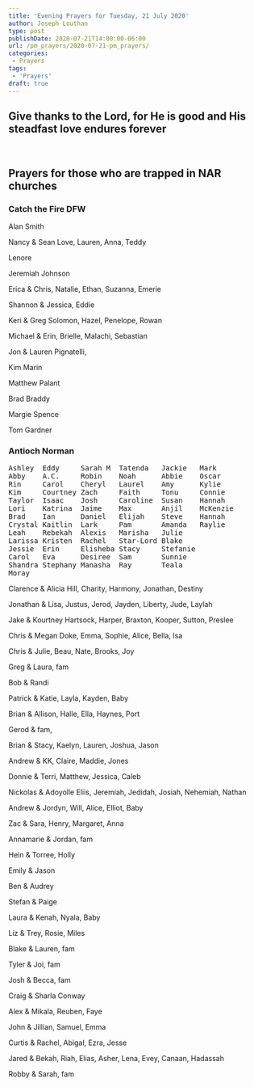 ```yaml
---
title: 'Evening Prayers for Tuesday, 21 July 2020'
author: Joseph Louthan
type: post
publishDate: 2020-07-21T14:00:00-06:00
url: /pm_prayers/2020-07-21-pm_prayers/
categories:
 - Prayers
tags:
 - 'Prayers'
draft: true
---
```

## Give thanks to the Lord, for He is good and His steadfast love endures forever

<pre>

</pre>

## Prayers for those who are trapped in NAR churches

### Catch the Fire DFW

Alan Smith

Nancy & Sean Love, Lauren, Anna, Teddy

Lenore 

Jeremiah Johnson

Erica & Chris, Natalie, Ethan, Suzanna, Emerie

Shannon & Jessica, Eddie

Keri & Greg Solomon, Hazel, Penelope, Rowan

Michael & Erin, Brielle, Malachi, Sebastian

Jon & Lauren Pignatelli,

Kim Marin

Matthew Palant

Brad Braddy

Margie Spence

Tom Gardner

### Antioch Norman

<pre>
Ashley  Eddy     Sarah M  Tatenda   Jackie   Mark
Abby    A.C.     Robin    Noah      Abbie    Oscar
Rin     Carol    Cheryl   Laurel    Amy      Kylie
Kim     Courtney Zach     Faith     Tonu     Connie
Taylor  Isaac    Josh     Caroline  Susan    Hannah
Lori    Katrina  Jaime    Max       Anjil    McKenzie
Brad    Ian      Daniel   Elijah    Steve    Hannah
Crystal Kaitlin  Lark     Pam       Amanda   Raylie
Leah    Rebekah  Alexis   Marisha   Julie    
Larissa Kristen  Rachel   Star-Lord Blake    
Jessie  Erin     Elisheba Stacy     Stefanie 
Carol   Eva      Desiree  Sam       Sunnie   
Shandra Stephany Manasha  Ray       Teala    
Moray
</pre>

Clarence & Alicia Hill, Charity, Harmony, Jonathan, Destiny

Jonathan & Lisa, Justus, Jerod, Jayden, Liberty, Jude, Laylah

Jake & Kourtney Hartsock, Harper, Braxton, Kooper, Sutton, Preslee

Chris & Megan Doke, Emma, Sophie, Alice, Bella, Isa

Chris & Julie, Beau, Nate, Brooks, Joy

Greg & Laura, fam

Bob & Randi

Patrick & Katie, Layla, Kayden, Baby

Brian & Allison, Halle, Ella, Haynes, Port

Gerod & fam,

Brian & Stacy, Kaelyn, Lauren, Joshua, Jason

Andrew & KK, Claire, Maddie, Jones

Donnie & Terri, Matthew, Jessica, Caleb

Nickolas & Adoyolle Eliis, Jeremiah, Jedidah, Josiah, Nehemiah, Nathan

Andrew & Jordyn, Will, Alice, Elliot, Baby

Zac & Sara, Henry, Margaret, Anna

Annamarie & Jordan, fam

Hein & Torree, Holly

Emily & Jason

Ben & Audrey

Stefan & Paige

Laura & Kenah, Nyala, Baby

Liz & Trey, Rosie, Miles

Blake & Lauren, fam

Tyler & Joi, fam

Josh & Becca, fam

Craig & Sharla Conway

Alex & Mikala, Reuben, Faye

John & Jillian, Samuel, Emma

Curtis & Rachel, Abigal, Ezra, Jesse

Jared & Bekah, Riah, Elias, Asher, Lena, Evey, Canaan, Hadassah

Robby & Sarah, fam

